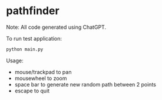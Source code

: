 # pathfinder

Note: All code generated using ChatGPT.

To run test application:

```bash
python main.py
```
Usage:
- mouse/trackpad to pan
- mousewheel to zoom
- space bar to generate new random path between 2 points
- escape to quit